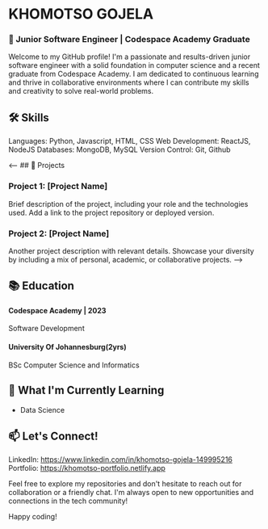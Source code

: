 # KHOMOTSO GOJELA
### 🚀 Junior Software Engineer | Codespace Academy Graduate

Welcome to my GitHub profile! I'm a passionate and results-driven junior software engineer with a solid foundation in computer science and a recent graduate from Codespace Academy. I am dedicated to continuous learning and thrive in collaborative environments where I can contribute my skills and creativity to solve real-world problems.

## 🛠️ Skills
Languages: Python, Javascript, HTML, CSS
Web Development: ReactJS, NodeJS
Databases: MongoDB, MySQL
Version Control: Git, Github

<-- ## 🚀 Projects
### Project 1: [Project Name]
Brief description of the project, including your role and the technologies used. Add a link to the project repository or deployed version.

### Project 2: [Project Name]
Another project description with relevant details. Showcase your diversity by including a mix of personal, academic, or collaborative projects.
-->

## 📚 Education
#### Codespace Academy | 2023
Software Development

#### University Of Johannesburg(2yrs)
BSc Computer Science and Informatics


## 🌱 What I'm Currently Learning
* Data Science

## 📫 Let's Connect!
LinkedIn: https://www.linkedin.com/in/khomotso-gojela-149995216
Portfolio: https://khomotso-portfolio.netlify.app

Feel free to explore my repositories and don't hesitate to reach out for collaboration or a friendly chat. I'm always open to new opportunities and connections in the tech community!

Happy coding! 

